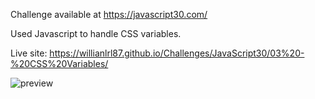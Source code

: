 Challenge available at https://javascript30.com/

Used Javascript to handle CSS variables.

Live site: 
https://willianlrl87.github.io/Challenges/JavaScript30/03%20-%20CSS%20Variables/

![preview](https://user-images.githubusercontent.com/114601363/207162968-c7a55e10-a9e6-4abc-8d29-44e3d0c90fbe.gif)

